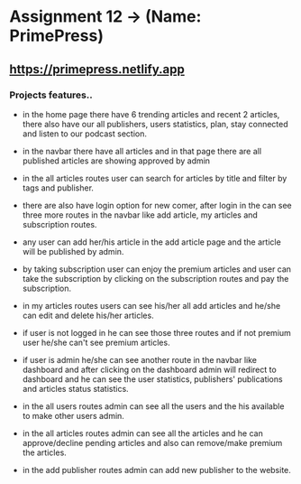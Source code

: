 # Assignment 12 -> (Name: PrimePress)

## https://primepress.netlify.app

### Projects features..

- in the home page there have 6 trending articles and recent 2 articles, there also have our all publishers, users statistics, plan, stay connected and listen to our podcast section.

- in the navbar there have all articles and in that page there are all published articles are showing approved by admin

- in the all articles routes user can search for articles by title and filter by tags and publisher.

- there are also have login option for new comer, after login in the can see three more routes in the navbar like add article, my articles and subscription routes.

- any user can add her/his article in the add article page and the article will be published by admin.

- by taking subscription user can enjoy the premium articles and user can take the subscription by clicking on the subscription routes and pay the subscription.

- in my articles routes users can see his/her all add articles and he/she can edit and delete his/her articles.

- if user is not logged in he can see those three routes and if not premium user he/she can't see premium articles.

- if user is admin he/she can see another route in the navbar like dashboard and after clicking on the dashboard admin will redirect to dashboard and he can see the user statistics, publishers' publications and articles status statistics.

- in the all users routes admin can see all the users and the his available to make other users admin.

- in the all articles routes admin can see all the articles and he can approve/decline pending articles and also can remove/make premium the articles.

- in the add publisher routes admin can add new publisher to the website.
